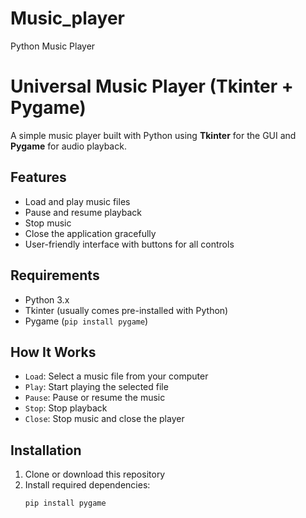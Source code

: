 # Music_player
Python Music Player

# Universal Music Player (Tkinter + Pygame)

A simple music player built with Python using **Tkinter** for the GUI and **Pygame** for audio playback.

## Features
- Load and play music files
- Pause and resume playback
- Stop music
- Close the application gracefully
- User-friendly interface with buttons for all controls

## Requirements
- Python 3.x
- Tkinter (usually comes pre-installed with Python)
- Pygame (`pip install pygame`)

## How It Works
- `Load`: Select a music file from your computer
- `Play`: Start playing the selected file
- `Pause`: Pause or resume the music
- `Stop`: Stop playback
- `Close`: Stop music and close the player

## Installation
1. Clone or download this repository
2. Install required dependencies:
   ```bash
   pip install pygame
